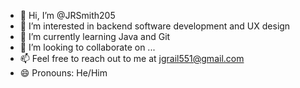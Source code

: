 - 👋 Hi, I’m @JRSmith205
- 👀 I’m interested in backend software development and UX design 
- 🌱 I’m currently learning Java and Git
- 💞️ I’m looking to collaborate on ...
- 📫 Feel free to reach out to me at jgrail551@gmail.com
- 😄 Pronouns: He/Him

<!---
JRSmith205/JRSmith205 is a ✨ special ✨ repository because its `README.md` (this file) appears on your GitHub profile.
You can click the Preview link to take a look at your changes.
--->
